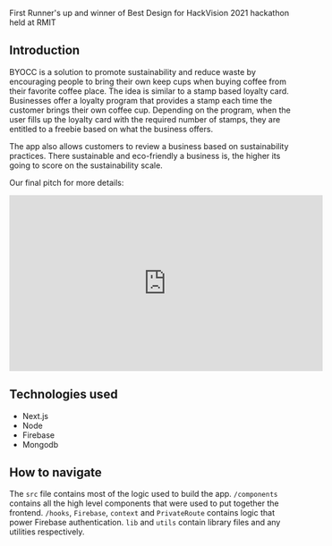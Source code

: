 First Runner's up and winner of Best Design for HackVision 2021 hackathon held at RMIT

## Introduction
BYOCC is a solution to promote sustainability and reduce waste by encouraging people to bring their own keep cups when buying coffee from their favorite coffee place. The idea is similar to a stamp based loyalty card. Businesses offer a loyalty program that provides a stamp each time the customer brings their own coffee cup. Depending on the program, when the user fills up the loyalty card with the required number of stamps, they are entitled to a freebie based on what the business offers.

The app also allows customers to review a business based on sustainability practices. There sustainable and eco-friendly a business is, the higher its going to score on the sustainability scale.

Our final pitch for more details:

<iframe width="560" height="315" src="https://www.youtube.com/embed/mVokfSLsHSQ" title="YouTube video player" frameborder="0" allow="accelerometer; autoplay; clipboard-write; encrypted-media; gyroscope; picture-in-picture" allowfullscreen></iframe>

## Technologies used
- Next.js
- Node
- Firebase
- Mongodb

## How to navigate
The `src` file contains most of the logic used to build the app. `/components` contains all the high level components that were used to put together the frontend. `/hooks`, `Firebase`, `context` and `PrivateRoute` contains logic that power Firebase authentication. `lib` and `utils` contain library files and any utilities respectively.
